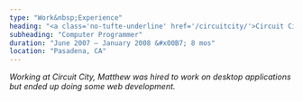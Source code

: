 ```yaml
---
type: "Work&nbsp;Experience"
heading: "<a class='no-tufte-underline' href='/circuitcity/'>Circuit City</a>"
subheading: "Computer Programmer"
duration: "June 2007 – January 2008 &#x00B7; 8 mos"
location: "Pasadena, CA"
---
```


<a class="no-tufte-underline" href="/circuitcity/"><i class="fa fa-info-circle" aria-hidden="true"/></a> Working at Circuit City, Matthew was hired to work on desktop applications but ended up doing some web development.
